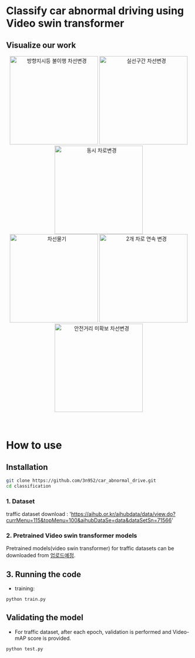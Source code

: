 # Classify car abnormal driving using Video swin transformer

## Visualize our work
<div align="center" style="width:image width px;">
  <img  src="https://github.com/wei-tim/YOWO/blob/master/examples/biking.gif" width=240 alt="방향지시등 불이행 차선변경">
  <img  src="https://github.com/wei-tim/YOWO/blob/master/examples/fencing.gif" width=240 alt="실선구간 차선변경">
  <img  src="https://github.com/wei-tim/YOWO/blob/master/examples/golf_swing.gif" width=240 alt="동시 차로변경">
</div>

<div align="center" style="width:image width px;"> 
  <img  src="https://github.com/wei-tim/YOWO/blob/master/examples/catch.gif" width=240 alt="차선물기">
  <img  src="https://github.com/wei-tim/YOWO/blob/master/examples/brush_hair.gif" width=240 alt="2개 차로 연속 변경">
  <img  src="https://github.com/wei-tim/YOWO/blob/master/examples/pull_up.gif" width=240 alt="안전거리 미확보 차선변경">
</div>
<br/>
<br/>

# How to use

## Installation
```bash
git clone https://github.com/3n952/car_abnormal_drive.git
cd classification
```
### 1. Dataset
traffic dataset download : 'https://aihub.or.kr/aihubdata/data/view.do?currMenu=115&topMenu=100&aihubDataSe=data&dataSetSn=71566'

### 2. Pretrained Video swin transformer models

Pretrained models(video swin transformer) for traffic datasets can be downloaded from [업로드예정](https://www.dropbox.com).

## 3. Running the code

* training:
```bash
python train.py
```

## Validating the model

* For traffic dataset, after each epoch, validation is performed and Video-mAP score is provided.

```bash
python test.py
```